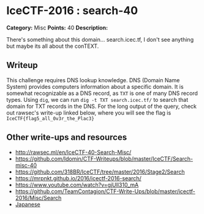 # IceCTF-2016 : search-40

**Category:** Misc
**Points:** 40
**Description:**

There's something about this domain... search.icec.tf, I don't see anything but maybe its all about the conTEXT.

## Writeup

This challenge requires DNS lookup knowledge. DNS (Domain Name System) provides computers information about a specific domain. It is somewhat recognizable as a DNS record, as `TXT` is one of many DNS record types. Using `dig`, we can run `dig -t TXT search.icec.tf/` to search that domain for TXT records in the DNS. For the long output of the query, check out rawsec's write-up linked below, where you will see the flag is `IceCTF{flag5_all_0v3r_the_Plac3}`

## Other write-ups and resources

* http://rawsec.ml/en/IceCTF-40-Search-Misc/
* https://github.com/Idomin/CTF-Writeups/blob/master/IceCTF/Search-misc-40
* https://github.com/318BR/IceCTF/tree/master/2016/Stage2/Search
* https://mrpnkt.github.io/2016/icectf-2016-search/
* https://www.youtube.com/watch?v=gjUlI310_mA
* https://github.com/TeamContagion/CTF-Write-Ups/blob/master/icectf-2016/Misc/Search
* [Japanese](https://ctftime.org/writeup/3810)
